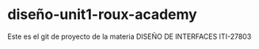 # diseño-unit1-roux-academy
Este es el git de proyecto de la materia DISEÑO DE INTERFACES ITI-27803
